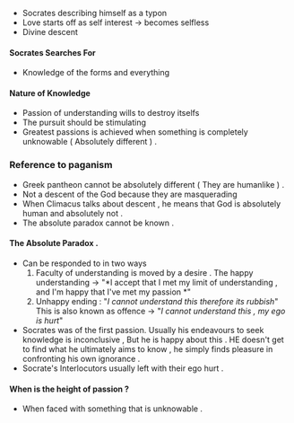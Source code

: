 - Socrates describing himself as a typon
- Love starts off as self interest -> becomes selfless
- Divine descent 

#### Socrates Searches For 
- Knowledge of the forms and everything 
#### Nature of Knowledge
- Passion of understanding wills to destroy itselfs 
- The pursuit should be stimulating 
- Greatest passions is achieved when something is completely unknowable ( Absolutely different ) . 

### Reference to paganism 
- Greek pantheon cannot be absolutely different ( They are humanlike ) . 
- Not a descent of the God because they are masquerading 
- When Climacus talks about descent , he means that God is absolutely human and absolutely not . 
- The absolute paradox cannot be known . 

#### The Absolute Paradox . 
- Can be responded to in two ways 
	1. Faculty of understanding is moved by a desire . The happy understanding $\rightarrow$  "*I accept that I met my limit of understanding , and I'm happy that I've met my passion *"
	2. Unhappy ending : "*I cannot understand this therefore its rubbish*" This is also known as offence $\rightarrow$ "*I cannot understand this , my ego is hurt*"
- Socrates was of the first passion. Usually his endeavours to seek knowledge is inconclusive , But he is happy about this . HE doesn't get to find what he ultimately aims to know , he simply finds pleasure in confronting his own ignorance . 
- Socrate's Interlocutors usually left with their ego hurt .


#### When is the height of passion ? 
- When faced with something that is unknowable . 

